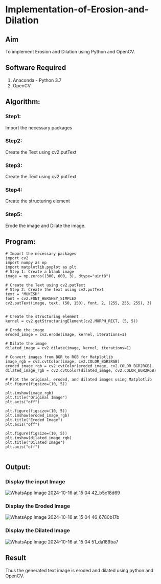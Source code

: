 # Implementation-of-Erosion-and-Dilation
## Aim
To implement Erosion and Dilation using Python and OpenCV.
## Software Required
1. Anaconda - Python 3.7
2. OpenCV
## Algorithm:
### Step1:
Import the necessary packages


### Step2:
Create the Text using cv2.putText

### Step3:
Create the Text using cv2.putText

### Step4:
Create the structuring element

### Step5:
Erode the image and Dilate the image.

 
## Program:

``` 
# Import the necessary packages
import cv2
import numpy as np
import matplotlib.pyplot as plt
# Step 1: Create a blank image
image = np.zeros((300, 600, 3), dtype="uint8")

# Create the Text using cv2.putText
# Step 2: Create the text using cv2.putText
text = "MUKESH"
font = cv2.FONT_HERSHEY_SIMPLEX
cv2.putText(image, text, (50, 150), font, 2, (255, 255, 255), 3)


# Create the structuring element
kernel = cv2.getStructuringElement(cv2.MORPH_RECT, (5, 5))

# Erode the image
eroded_image = cv2.erode(image, kernel, iterations=1)

# Dilate the image
dilated_image = cv2.dilate(image, kernel, iterations=1)

# Convert images from BGR to RGB for Matplotlib
image_rgb = cv2.cvtColor(image, cv2.COLOR_BGR2RGB)
eroded_image_rgb = cv2.cvtColor(eroded_image, cv2.COLOR_BGR2RGB)
dilated_image_rgb = cv2.cvtColor(dilated_image, cv2.COLOR_BGR2RGB)

# Plot the original, eroded, and dilated images using Matplotlib
plt.figure(figsize=(10, 5))

plt.imshow(image_rgb)
plt.title("Original Image")
plt.axis("off")

plt.figure(figsize=(10, 5))
plt.imshow(eroded_image_rgb)
plt.title("Eroded Image")
plt.axis("off")

plt.figure(figsize=(10, 5))
plt.imshow(dilated_image_rgb)
plt.title("Dilated Image")
plt.axis("off")


```
## Output:

### Display the input Image
![WhatsApp Image 2024-10-16 at 15 04 42_b5c18d69](https://github.com/user-attachments/assets/21715f31-0d9c-4ce5-ac8c-8edb96c243a8)




### Display the Eroded Image
![WhatsApp Image 2024-10-16 at 15 04 46_6780b17b](https://github.com/user-attachments/assets/a7f309c8-58e9-416f-9dea-c03070ce9484)



### Display the Dilated Image
![WhatsApp Image 2024-10-16 at 15 04 51_da189ba7](https://github.com/user-attachments/assets/2a51d344-b069-4318-a63a-965442dccbe8)



## Result
Thus the generated text image is eroded and dilated using python and OpenCV.
